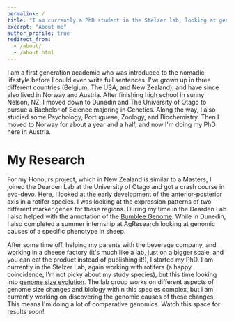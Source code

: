 ```yaml
---
permalink: /
title: "I am currently a PhD student in the Stelzer lab, looking at genome size variation in rotifers. Find out more about me and my work here"
excerpt: "About me"
author_profile: true
redirect_from: 
  - /about/
  - /about.html
---
```


I am a first generation academic who was introduced to the nomadic lifestyle before I could even write full sentences. I've grown up in three different countries (Belgium, The USA, and New Zealand), and have since also lived in Norway and Austria. After finishing high school in sunny Nelson, NZ, I moved down to Dunedin and The University of Otago to pursue a Bachelor of Science majoring in Genetics. Along the way, I also studied some Psychology, Portuguese, Zoology, and Biochemistry. Then I moved to Norway for about a year and a half, and now I'm doing my PhD here in Austria.

My Research
======
For my Honours project, which in New Zealand is similar to a Masters, I joined the Dearden Lab at the University of Otago and got a crash course in evo-devo. Here, I looked at the early development of the anterior-posterior axis in a rotifer species. I was looking at the expression patterns of two different marker genes for these regions. During my time in the Dearden Lab I also helped with the annotation of the [Bumblee Genome](https://rotifergirl.github.io/publications.html). While in Dunedin, I also completed a summer internship at AgResearch looking at genomic causes of a specific phenotype in sheep. 

After some time off, helping my parents with the beverage company, and working in a cheese factory (it's much like a lab, just on a bigger scale, and you can eat the product instead of publishing it!), I started my PhD. I am currently in the Stelzer Lab, again working with rotifers (a happy coincidence, I'm not picky about my study species), but this time looking into [genome size evolution](https://bmcevolbiol.biomedcentral.com/articles/10.1186/1471-2148-11-90). The lab group works on different aspects of genome size changes and biology within this species complex, but I am currently working on discovering the genomic causes of these changes. This means I'm doing a lot of comparative genomics. Watch this space for results soon!


